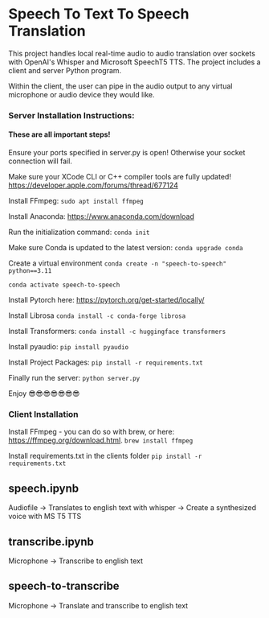 # Speech To Text To Speech Translation

This project handles local real-time audio to audio translation over sockets with OpenAI's Whisper and Microsoft SpeechT5 TTS. The project includes a client and server Python program.

Within the client, the user can pipe in the audio output to any virtual microphone or audio device they would like. 

### Server Installation Instructions:
#### These are all important steps!

Ensure your ports specified in server.py is open! Otherwise your socket connection will fail.

Make sure your XCode CLI or C++ compiler tools are fully updated!
https://developer.apple.com/forums/thread/677124

Install FFmpeg:
```sudo apt install ffmpeg```

Install Anaconda:
https://www.anaconda.com/download

Run the initialization command:
```conda init```

Make sure Conda is updated to the latest version:
```conda upgrade conda```

Create a virtual environment
```conda create -n "speech-to-speech" python==3.11```

```conda activate speech-to-speech```

Install Pytorch here:
https://pytorch.org/get-started/locally/

Install Librosa
```conda install -c conda-forge librosa```

Install Transformers:
```conda install -c huggingface transformers```

Install pyaudio:
```pip install pyaudio```

Install Project Packages:
```pip install -r requirements.txt```

Finally run the server:
```python server.py```

Enjoy 😎😎😎😎😎😎😎

### Client Installation

Install FFmpeg - you can do so with brew, or here: https://ffmpeg.org/download.html.
```brew install ffmpeg``` 

Install requirements.txt in the clients folder
```pip install -r requirements.txt```


## speech.ipynb

Audiofile -> Translates to english text with whisper -> Create a synthesized voice with MS T5 TTS

## transcribe.ipynb

Microphone -> Transcribe to english text

## speech-to-transcribe

Microphone -> Translate and transcribe to english text
